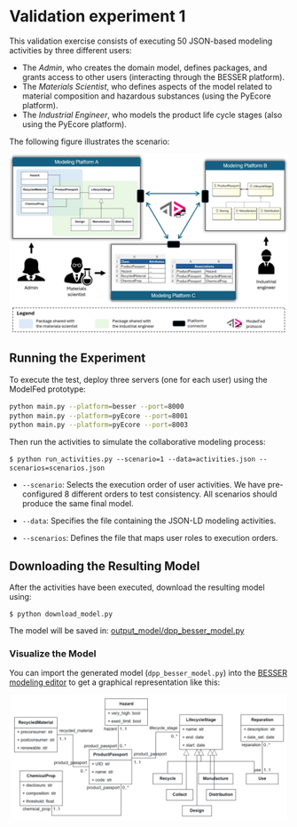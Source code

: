# Validation experiment 1

This validation exercise consists of executing 50 JSON-based modeling activities by three different users:

- The *Admin*, who creates the domain model, defines packages, and grants access to other users (interacting through the BESSER platform).
- The *Materials Scientist*, who defines aspects of the model related to material composition and hazardous substances (using the PyEcore platform).
- The *Industrial Engineer*, who models the product life cycle stages (also using the PyEcore platform).

The following figure illustrates the scenario:

<div align="center">
  <img src="./figs/dpp_case.png" alt="DPP Scenraio" width="600"/>
</div>

## Running the Experiment

To execute the test, deploy three servers (one for each user) using the ModelFed prototype:

```bash
python main.py --platform=besser --port=8000
python main.py --platform=pyEcore --port=8001
python main.py --platform=pyEcore --port=8003
```

Then run the activities to simulate the collaborative modeling process:

    $ python run_activities.py --scenario=1 --data=activities.json --scenarios=scenarios.json

- `--scenario`: Selects the execution order of user activities. We have pre-configured 8 different orders to test consistency. All scenarios should produce the same final model.

- `--data`: Specifies the file containing the JSON-LD modeling activities.

- `--scenarios`: Defines the file that maps user roles to execution orders.

## Downloading the Resulting Model

After the activities have been executed, download the resulting model using:

    $ python download_model.py

The model will be saved in: [output_model/dpp_besser_model.py](/output_model/dpp_besser_model.py)

### Visualize the Model

You can import the generated model (`dpp_besser_model.py`) into the [BESSER modeling editor](https://editor.besser-pearl.org/) to get a graphical representation like this:

<div align="center">
  <img src="./figs/exp1.png" alt="DPP model" width="500"/>
</div>